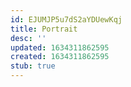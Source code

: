 ```yaml
---
id: EJUMJP5u7dS2aYDUewKqj
title: Portrait
desc: ''
updated: 1634311862595
created: 1634311862595
stub: true
---
```


